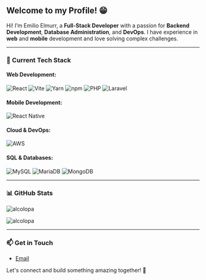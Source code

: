 ## Welcome to my Profile! 😁

Hi! I’m Emilio Elmurr, a **Full-Stack Developer** with a passion for **Backend Development**, **Database Administration**, and **DevOps**. I have experience in **web** and **mobile** development and love solving complex challenges.

---

### 🚀 Current Tech Stack

#### **Web Development:**

![React](https://img.shields.io/badge/React-20232A?style=for-the-badge&logo=react&logoColor=61DAFB) 
  ![Vite](https://img.shields.io/badge/Vite-B73BFE?style=for-the-badge&logo=vite&logoColor=FFD62E) 
  ![Yarn](https://img.shields.io/badge/Yarn-2C8EBB?style=for-the-badge&logo=yarn&logoColor=white) 
  ![npm](https://img.shields.io/badge/npm-CB3837?style=for-the-badge&logo=npm&logoColor=white) 
  ![PHP](https://img.shields.io/badge/PHP-777BB4?style=for-the-badge&logo=php&logoColor=white) 
  ![Laravel](https://img.shields.io/badge/LARAVEL-f55247?style=for-the-badge&logo=Laravel&logoColor=white) 

#### **Mobile Development:**

![React Native](https://img.shields.io/badge/React_Native-20232A?style=for-the-badge&logo=react&logoColor=61DAFB)

#### **Cloud & DevOps:**

![AWS](https://img.shields.io/badge/AWS-232F3E?style=for-the-badge&logo=amazonwebservices&logoColor=White) 

#### **SQL & Databases:**

![MySQL](https://img.shields.io/badge/MySQL-4479A1?style=for-the-badge&logo=mysql&logoColor=white)
  ![MariaDB](https://img.shields.io/badge/MariaDB-003545?style=for-the-badge&logo=mariadb&logoColor=white)
  ![MongoDB](https://img.shields.io/badge/MongoDB-47A248?style=for-the-badge&logo=mongodb&logoColor=white)

---

### 📊 GitHub Stats

<p><img align="center" src="https://github-readme-stats.vercel.app/api/top-langs?username=alcolopa&show_icons=true&theme=tokyonight&locale=en&layout=compact" alt="alcolopa" /></p>

<p><img align="center" src="https://github-readme-stats.vercel.app/api?username=alcolopa&show_icons=true&locale=en&theme=tokyonight" alt="alcolopa" /></p>

---

### 📫 Get in Touch

- [Email](mailto:dev@emilioelmurr.com)

Let's connect and build something amazing together! 🚀
